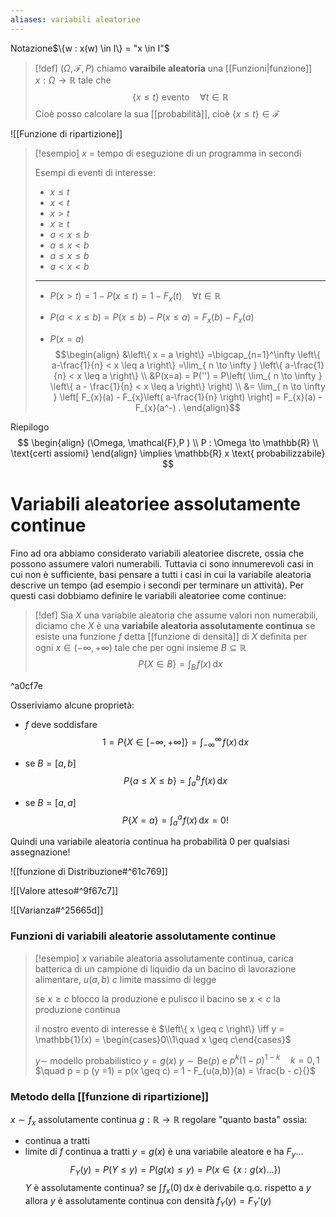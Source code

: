 ```yaml
---
aliases: variabili aleatoriee
---
```



Notazione$\{w : x(w) \in I\} = "x \in I"$

>[!def]
>$(\Omega,\mathcal{F},P)$ chiamo **varaibile aleatoria** una [[Funzioni|funzione]] $x : \Omega \to \mathbb{R}$ tale che 
> $$
> \left\{ x \leq t \right\} \text{ evento} \quad \forall t \in \mathbb{R}
>$$
>Cioè posso calcolare la sua [[probabilità]], cioè $\left\{ x \leq t \right\} \in \mathcal{F}$


![[Funzione di ripartizione]]


>[!esempio]
>$x$ = tempo di eseguzione di un programma in secondi
>
>Esempi di eventi di interesse:
>- $x \leq t$
>- $x < t$
>- $x > t$
>- $x \geq t$
>- $a < x \leq b$
>- $a \leq x < b$
>- $a \leq x \leq b$
>- $a < x < b$
>---
>  - $P(x > t) = 1 - P(x \leq t) = 1 - F_{x}(t)\quad\forall t \in \mathbb{R}$
> 	
> - $P(a < x \leq b) = P(x \leq b) - P(x \leq a)= F_{x}(b) - F_{x}(a)$
>
>- $P(x = a)$
> $$\begin{align}
>&\left\{ x = a \right\} =\bigcap_{n=1}^\infty \left\{ a-\frac{1}{n} < x \leq a \right\} =\lim_{ n \to \infty } \left\{ a-\frac{1}{n} < x \leq a \right\}  \\
>&P(x=a) = P('') = P\left( \lim_{ n \to \infty } \left\{ a - \frac{1}{n} < x \leq a \right\}  \right) \\
>&= \lim_{ n \to \infty } \left[ F_{x}(a) - F_{x}\left( a-\frac{1}{n} \right) \right] = F_{x}(a) - F_{x}(a^-) 
>.
>\end{align}$$


Riepilogo 
$$
\begin{align}
(\Omega, \mathcal{F},P  ) \\
P : \Omega \to \mathbb{R} \\
\text{certi assiomi}
\end{align} \implies
\mathbb{R} x \text{ probabilizzabile}
$$

# Variabili aleatoriee assolutamente continue
Fino ad ora abbiamo considerato variabili aleatoriee discrete, ossia che possono assumere valori numerabili. Tuttavia ci sono innumerevoli casi in cui non è sufficiente, basi pensare a tutti i casi in cui la variabile aleatoria descrive un tempo (ad esempio i secondi per terminare un attività). Per questi casi dobbiamo definire le variabili aleatoriee come continue:

>[!def]
>Sia $X$ una variabile aleatoria che assume valori non numerabili, diciamo che $X$ è una **variabile aleatoria assolutamente continua** se esiste una funzione $f$ detta [[funzione di densità]] di $X$ definita per ogni $x \in (-\infty,+\infty)$ tale che per ogni insieme $B \subseteq \mathbb{R}$
>$$ P\{ X \in B \} = \int _{B} \!f(x) \, \mathrm{d}x  $$

^a0cf7e



Osseriviamo alcune proprietà:

- $f$ deve soddisfare 
$$1 = P\{ X \in [-\infty,+\infty] \}= \int _{-\infty}^{\infty} \! f(x)\, \mathrm{d}x$$

-  se $B=[a,b]$ 
$$ P\{ a \leq X \leq b \} = \int _{a}^b \!f(x) \, \mathrm{d}x  $$
- se $B =[a,a]$
  $$ P\{ X=a \}=\int _{a}^a \!f(x) \, \mathrm{d}x =0 ! $$

Quindi una variabile aleatoria continua ha probabilità 0 per qualsiasi assegnazione! 

![[funzione di Distribuzione#^61c769]]

![[Valore atteso#^9f67c7]]

![[Varianza#^25665d]]

### Funzioni di variabili aleatorie assolutamente continue

>[!esempio]
> $x$ variabile aleatoria assolutamente continua, carica batterica di un campione di liquidio da un bacino di lavorazione alimentare, $u(a,b)$
> $c$ limite massimo di legge
> 
> se $x \geq c$ blocco la produzione e pulisco il bacino
> se $x < c$ la produzione continua
>
> il nostro evento di interesse è $\left\{ x \geq c \right\} \iff y = \mathbb{1}(x) = \begin{cases}0\\1\quad x \geq c\end{cases}$
> 
> $y \sim$ modello probabilistico
> $y = g(x)$
> $y \sim \text{Be}(p)$ e $p^k(1-p)^{1-k}\quad k = 0,1$
> $\quad p = p (y =1) = p(x \geq c) = 1 - F_{u(a,b)}(a) = \frac{b - c}{}$


### Metodo della [[funzione di ripartizione]]
$x \sim f_{x}$ assolutamente continua
$g : \mathbb{R} \to \mathbb{R}$ regolare "quanto basta" ossia:
- continua a tratti
- limite di $f$ continua a tratti
$y = g(x)$ è una variabile aleatore e ha $F_{y}$...
$$
F_{Y}(y) = P(Y \leq y) = P(g(x) \leq y) = P(x \in \left\{ x : g(x)\dots \right\} )
$$
$Y$ è assolutamente continua?
se $\int \!  f_{x}(0)\, \mathrm{d}x$ è derivabile q.o. rispetto a $y$ allora $y$ è assolutamente continua con densità
$f_{Y}(y) = F_{Y}'(y)$